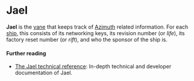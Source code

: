 # Jael

**Jael** is the [vane](/glossary/vane) that keeps track of [Azimuth](/glossary/azimuth) related information. For each [ship](/glossary/ship), this consists of its networking keys, its revision number (or _life_), its factory reset number (or _rift_), and who the sponsor of the ship is.

#### Further reading

- [The Jael technical reference](/system/kernel/jael): In-depth technical and developer documentation of Jael.
